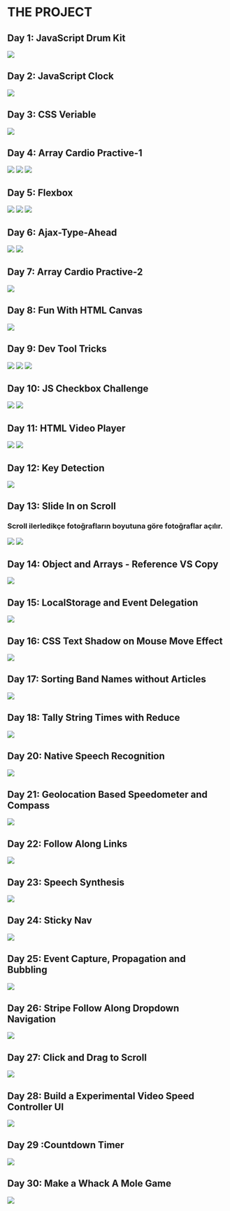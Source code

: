 # THE PROJECT

## Day 1: JavaScript Drum Kit
![](Resimler/drum.png)

## Day 2: JavaScript Clock
![](Resimler/clock.png)

## Day 3: CSS Veriable
![](Resimler/css%20veriable.png)

## Day 4: Array Cardio Practive-1
![](Resimler/array-1.png)
![](Resimler/proje4-2.png)
![](Resimler/proje4-3.png)

## Day 5: Flexbox 
![](Resimler/flexbox-1.png)
![](Resimler/flexbox-2.png)
![](Resimler/flexbox-3.png)

## Day 6: Ajax-Type-Ahead
![](Resimler/6-1.png)
![](Resimler/6-2.png)

## Day 7: Array Cardio Practive-2
![](Resimler/7.png)

## Day 8: Fun With HTML Canvas
![](Resimler/8.png)

## Day 9: Dev Tool Tricks
![](Resimler/9-1.png)
![](Resimler/9-2.png)
![](Resimler/9-3.png)

## Day 10: JS Checkbox Challenge
![](Resimler/10-1.png)
![](Resimler/10-2.png)

## Day 11: HTML Video Player 
![](Resimler/11-1.png)
![](Resimler/11-2.png)

## Day 12: Key Detection
![](Resimler/12.png)

## Day 13: Slide In on Scroll 
### Scroll ilerledikçe fotoğrafların boyutuna göre fotoğraflar açılır.
![](Resimler/13-1.png)
![](Resimler/13-2.png)

## Day 14: Object and Arrays - Reference VS Copy
![](Resimler/14.png)

## Day 15: LocalStorage and Event Delegation
![](Resimler/15.png)

## Day 16: CSS Text Shadow on Mouse Move Effect
![](Resimler/16.png)

## Day 17: Sorting Band Names without Articles
![](Resimler/17.png)

## Day 18: Tally String Times with Reduce
![](Resimler/18.png)

## Day 20: Native Speech Recognition
![](Resimler/20.png)

## Day 21: Geolocation Based Speedometer and Compass
![](Resimler/21.png)

## Day 22: Follow Along Links 
![](Resimler/22.png)

## Day 23: Speech Synthesis
![](Resimler/23.png)

## Day 24: Sticky Nav
![](Resimler/24.png)

## Day 25: Event Capture, Propagation and Bubbling 
![](Resimler/25.png)

## Day 26: Stripe Follow Along Dropdown Navigation
![](Resimler/26.png)

## Day 27: Click and Drag to Scroll
![](Resimler/27.png)

## Day 28: Build a Experimental Video Speed Controller UI 
![](Resimler/28.png)

## Day 29 :Countdown Timer 
![](Resimler/29.png)
## Day 30: Make a Whack A Mole Game 
![](Resimler/30.png)
